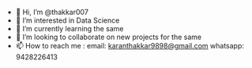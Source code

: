 - 👋 Hi, I’m @thakkar007
- 👀 I’m interested in Data Science
- 🌱 I’m currently learning the same
- 💞️ I’m looking to collaborate on new projects for the same
- 📫 How to reach me : email: karanthakkar9898@gmail.com 
                        whatsapp: 9428226413

<!---
thakkar007/thakkar007 is a ✨ special ✨ repository because its `README.md` (this file) appears on your GitHub profile.
You can click the Preview link to take a look at your changes.
--->
